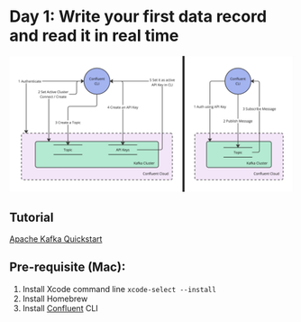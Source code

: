 # Day 1: Write your first data record and read it in real time

![day-1](confluent-kafka-day-1.jpg)

## Tutorial
[Apache Kafka Quickstart](https://developer.confluent.io/quickstart/kafka-on-confluent-cloud/?build=apps)

## Pre-requisite (Mac):
1. Install Xcode command line `xcode-select --install`
2. Install Homebrew
3. Install [Confluent](https://docs.confluent.io/confluent-cli/current/install.html#install-confluent-cli) CLI
